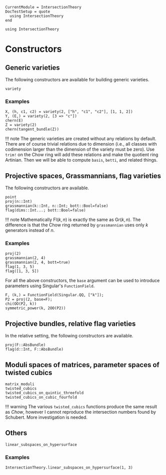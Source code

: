 ```@meta
CurrentModule = IntersectionTheory
DocTestSetup = quote
  using IntersectionTheory
end
```
```@setup repl
using IntersectionTheory
```
# Constructors
## Generic varieties
The following constructors are available for building generic varieties.
```@docs
variety
```
### Examples
```@repl repl
X, (h, c1, c2) = variety(2, ["h", "c1", "c2"], [1, 1, 2])
Y, (E,) = variety(2, [3 => "c"])
chern(E)
Z = variety(2)
chern(tangent_bundle(Z))
```
!!! note
    The generic varieties are created without any relations by default. There
    are of course trivial relations due to dimension (i.e., all classes with
    codimension larger than the dimension of the variety must be zero). Use
    `trim!` on the Chow ring will add these relations and make the quotient
    ring Artinian. Then we will be able to compute `basis`, `betti`, and
    related things.

## Projective spaces, Grassmannians, flag varieties
The following constructors are available.

```@docs
point
proj(n::Int)
grassmannian(k::Int, n::Int; bott::Bool=false)
flag(dims::Int...; bott::Bool=false)
```
!!! note
    Mathematically $\mathrm{Fl}(k, n)$ is exactly the same as $\mathrm{Gr}(k,
    n)$. The difference is that the Chow ring returned by `grassmannian` uses
    only $k$ generators instead of $n$.

### Examples
```@repl repl
proj(2)
grassmannian(2, 4)
grassmannian(2, 4, bott=true)
flag(1, 3, 5)
flag([1, 3, 5])
```
For all the above constructors, the `base` argument can be used to introduce
parameters using Singular's `FunctionField`.
```@repl repl
F, (k,) = FunctionField(Singular.QQ, ["k"]);
P2 = proj(2, base=F);
chi(OO(P2, k))
symmetric_power(k, 2OO(P2))
```

## Projective bundles, relative flag varieties
In the relative setting, the following constructors are available.
```@docs
proj(F::AbsBundle)
flag(d::Int, F::AbsBundle)
```

## Moduli spaces of matrices, parameter spaces of twisted cubics
```@docs
matrix_moduli
twisted_cubics
twisted_cubics_on_quintic_threefold
twisted_cubics_on_cubic_fourfold
```
!!! warning
    The various `twisted_cubics` functions produce the same result as *Chow*,
    however I cannot reproduce the intersection numbers found by Schubert.
    More investigation is needed.

## Others
```@docs
linear_subspaces_on_hypersurface
```
### Examples
```@repl repl
IntersectionTheory.linear_subspaces_on_hypersurface(1, 3)
```

